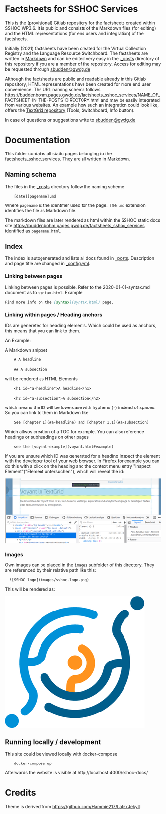 # Factsheets for SSHOC Services

This is the (provisional) Gitlab repository for the factsheets created within SSHOC WP3.6. It is public and consists of the Markdown files (for editing) and the HTML representations (for end users and integration) of the factsheets.

Initially (2021) factsheets have been created for the Virtual Collection Registry and the Language Resource Switchboard. The factsheets are written in [Markdown](https://github.com/adam-p/markdown-here/wiki/Markdown-Cheatsheet) and can be edited very easy in the [._posts](https://gitlab.gwdg.de/buddenbohm/factsheets_sshoc_services/-/tree/master/_posts) directory of this repository if you are a member of the repository. Access for editing may be requested through sbudden@gwdg.de 

Although the factsheets are public and readable already in this Gitlab repository, HTML representations have been created for more end user convenience. The URL naming schema follows https://buddenbohm.pages.gwdg.de/factsheets_sshoc_services/NAME_OF_FACTSHEET_IN_THE-POSTS_DIRECTORY.html and may be easily integrated from various websites. An example how such an integration could look like, offers the [TextGrid repository](https://textgridrep.org/browse/tbz8.0?lang=en) (Tools, Switchboard, Info button).

In case of questions or suggestions write to sbudden@gwdg.de

# Documentation

This folder contains all static pages belonging to the factsheets_sshoc_services. They are all written in [Markdown](https://daringfireball.net/projects/markdown/).

## Naming schema

The files in the [_posts](_posts) directory follow the naming scheme

        [date][pagename].md

Where `pagename` is the identifier used for the page. The `.md` extension identifies the file as Markdown file.

The markdown files are later rendered as html within the SSHOC static docs site <https://buddenbohm.pages.gwdg.de/factsheets_sshoc_services> identified as `pagename.html`.

## Index

The index is autogenerated and lists all docs found in [_posts](_posts). Description and page title are changed in [_config.yml](_config.yaml).

### Linking between pages

Linking between pages is possible. Refer to the 2020-01-01-syntax.md document as to `syntax.html`. Example: 

```markdown
Find more info on the [syntax](syntax.html) page.
```

### Linking within pages / Heading anchors


IDs are genereted for heading elements. Which could be used as anchors, this means that you can link to them.

An Example:

A Markdown snippet

        # A headline

        ## A subsection

will be rendered as HTML Elements

        <h1 id="a-headline">A headline</h1>
 
        <h2 id="a-subsection">A subsection</h2>

which means the ID will be lowercase with hyphens (`-`) instead of spaces. So you can link to them in Markdown like

        See [chapter 1](#a-headline) and [chapter 1.1](#a-subsection)

Which allwos creation of a TOC for example. You can also reference headings or subheadings on other pages

        see the [voyant-example](voyant.html#example)

If you are unsure which ID was generated for a heading inspect the element with the developer tool of your web browser. In Firefox for example you can do this with a click on the heading and the context menu entry "Inspect Element"("Element untersuchen"), which will reveal the id:

![inspecting the anchor id](images/inspect-anchor.png)


### Images

Own images can be placed in the `images` subfolder of this directory. They are referenced by their relative path like this:

```
  ![SSHOC logo](images/sshoc-logo.png)
```

This will be rendered as:

![SSHOC logo](images/sshoc-logo.png)


## Running locally / development

This site could be viewed locally with docker-compose

        docker-compose up

Afterwards the website is visible at http://localhost:4000/sshoc-docs/

# Credits

Theme is derived from https://github.com/Hammie217/LatexJekyll

